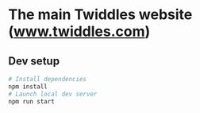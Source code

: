 # The main Twiddles website (www.twiddles.com)

## Dev setup

```sh
# Install dependencies
npm install
# Launch local dev server
npm run start
```

